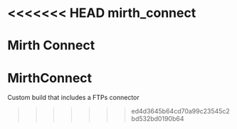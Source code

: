 <<<<<<< HEAD
mirth_connect
=============

Mirth Connect
=======
MirthConnect
============

Custom build that includes a FTPs connector
>>>>>>> ed4d3645b64cd70a99c23545c2bd532bd0190b64
